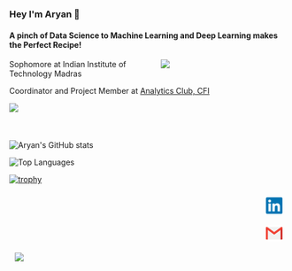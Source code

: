 ### Hey I'm Aryan 👋
#### A pinch of Data Science to Machine Learning and Deep Learning makes the Perfect Recipe!

<img align='right' src="https://media.tenor.com/images/bb06bbd5166b5617785ea6f1876aa62c/tenor.gif" width="230">

Sophomore at Indian Institute of Technology Madras

Coordinator and Project Member at [Analytics Club, CFI](https://github.com/analytics-club-iitm)
<div>
    <a href="https://github.com/aryanpandey">
        <img height="25" src="https://img.shields.io/github/followers/aryanpandey?label=follow&style=social">
    </a>
</div><br><br>

![Aryan's GitHub stats](https://github-readme-stats.vercel.app/api?username=aryanpandey&show_icons=true&theme=dark)

![Top Languages](https://github-readme-stats.vercel.app/api/top-langs/?username=aryanpandey)

[![trophy](https://github-profile-trophy.vercel.app/?username=aryanpandey)](https://github.com/ryo-ma/github-profile-trophy)

<div class="row">
    <div class="column">
        <a href="https://www.linkedin.com/in/aryan-pandey-30866419a/">
            <img align="right" style="display:block;margin:10px 10px 10px 10px;" height="30" src="https://raw.githubusercontent.com/ashwin5059198/ashwin5059198/master/assets/img/linkedin.png">
        </a>
    </div>
    <div class="column">
        <a href="mailto:aryan.pandey@outlook.com">
            <img align="right" style="display:block;margin:10px 10px 10px 10px;" height="30" src="https://raw.githubusercontent.com/ashwin5059198/ashwin5059198/master/assets/img/gmail.png">
        </a>
    </div>
    <div class="column>
        <a href="https://randos.online/u/aryanpandey/next">
        <img align="left" style="display:block;margin:10px 10px 10px 10px;" height="40" src="https://randos.online/u/aryanpandey?theme=blue">
        </a>
    </div>
</div>
                                                                                                                                                                                                                                                                
<!--
**aryanpandey/aryanpandey** is a ✨ _special_ ✨ repository because its `README.md` (this file) appears on your GitHub profile.

Here are some ideas to get you started:

- 🔭 I’m currently working on ...
- 🌱 I’m currently learning ...
- 👯 I’m looking to collaborate on ...
- 🤔 I’m looking for help with ...
- 💬 Ask me about ...
- 📫 How to reach me: ...
- 😄 Pronouns: ...
- ⚡ Fun fact: ...
-->
